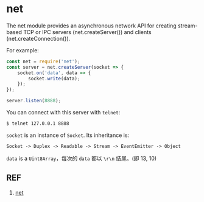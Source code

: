 # net

The net module provides an asynchronous network API for creating stream-based TCP or IPC servers (net.createServer()) and clients (net.createConnection()).

For example:

```js
const net = require('net');
const server = net.createServer(socket => {
    socket.on('data', data => {
        socket.write(data);
    });
});

server.listen(8888);
```

You can connect with this server with `telnet`:

```sh
$ telnet 127.0.0.1 8888
```

`socket` is an instance of `Socket`. Its inheritance is:

```
Socket -> Duplex -> Readable -> Stream -> EventEmitter -> Object
```

`data` is a `Uint8Array`，每次的 `data` 都以 `\r\n` 结尾。(即 13, 10)

## REF

1. [net](https://nodejs.org/api/net.html)
